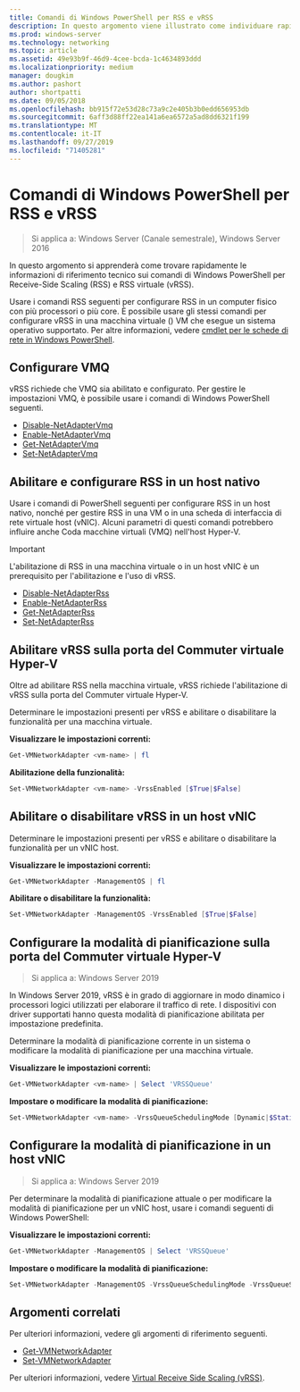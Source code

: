 ```yaml
---
title: Comandi di Windows PowerShell per RSS e vRSS
description: In questo argomento viene illustrato come individuare rapidamente informazioni di riferimento tecnico sui comandi di Windows PowerShell per Receive-Side Scaling (RSS) e RSS virtuale (vRSS).
ms.prod: windows-server
ms.technology: networking
ms.topic: article
ms.assetid: 49e93b9f-46d9-4cee-bcda-1c4634893ddd
ms.localizationpriority: medium
manager: dougkim
ms.author: pashort
author: shortpatti
ms.date: 09/05/2018
ms.openlocfilehash: bb915f72e53d28c73a9c2e405b3b0edd656953db
ms.sourcegitcommit: 6aff3d88ff22ea141a6ea6572a5ad8dd6321f199
ms.translationtype: MT
ms.contentlocale: it-IT
ms.lasthandoff: 09/27/2019
ms.locfileid: "71405281"
---
```

# <a name="windows-powershell-commands-for-rss-and-vrss"></a>Comandi di Windows PowerShell per RSS e vRSS

>Si applica a: Windows Server (Canale semestrale), Windows Server 2016

In questo argomento si apprenderà come trovare rapidamente le informazioni di riferimento tecnico sui comandi di Windows PowerShell per Receive-Side Scaling \(RSS\) e RSS virtuale \(vRSS\).

Usare i comandi RSS seguenti per configurare RSS in un computer fisico con più processori o più core. È possibile usare gli stessi comandi per configurare vRSS in una macchina virtuale \(\) VM che esegue un sistema operativo supportato. Per altre informazioni, vedere [cmdlet per le schede di rete in Windows PowerShell](https://docs.microsoft.com/powershell/module/netadapter/?view=win10-ps).

## <a name="configure-vmq"></a>Configurare VMQ

vRSS richiede che VMQ sia abilitato e configurato. Per gestire le impostazioni VMQ, è possibile usare i comandi di Windows PowerShell seguenti.

- [Disable-NetAdapterVmq](https://docs.microsoft.com/powershell/module/netadapter/disable-netadaptervmq?view=win10-ps)
- [Enable-NetAdapterVmq](https://docs.microsoft.com/powershell/module/netadapter/enable-netadaptervmq?view=win10-ps)
- [Get-NetAdapterVmq](https://docs.microsoft.com/powershell/module/netadapter/get-netadaptervmq?view=win10-ps)
- [Set-NetAdapterVmq](https://docs.microsoft.com/powershell/module/netadapter/set-netadaptervmq?view=win10-ps)

## <a name="enable-and-configure-rss-on-a-native-host"></a>Abilitare e configurare RSS in un host nativo

Usare i comandi di PowerShell seguenti per configurare RSS in un host nativo, nonché per gestire RSS in una VM o in una scheda di interfaccia di rete virtuale host (vNIC). Alcuni parametri di questi comandi potrebbero influire anche Coda macchine virtuali \(VMQ\) nell'host Hyper-V.  

>[!IMPORTANT]
>L'abilitazione di RSS in una macchina virtuale o in un host vNIC è un prerequisito per l'abilitazione e l'uso di vRSS.

- [Disable-NetAdapterRss](https://docs.microsoft.com/powershell/module/netadapter/disable-netadapterrss?view=win10-ps)
- [Enable-NetAdapterRss](https://docs.microsoft.com/powershell/module/netadapter/enable-netadapterrss?view=win10-ps)
- [Get-NetAdapterRss](https://docs.microsoft.com/powershell/module/netadapter/get-netadapterrss?view=win10-ps)
- [Set-NetAdapterRss](https://docs.microsoft.com/powershell/module/netadapter/Set-NetAdapterRss?view=win10-ps)

## <a name="enable-vrss-on-the-hyper-v-virtual-switch-port"></a>Abilitare vRSS sulla porta del Commuter virtuale Hyper\-V

Oltre ad abilitare RSS nella macchina virtuale, vRSS richiede l'abilitazione di vRSS sulla porta del Commuter virtuale Hyper\-V. 

Determinare le impostazioni presenti per vRSS e abilitare o disabilitare la funzionalità per una macchina virtuale.

   **Visualizzare le impostazioni correnti:** 

   ```PowerShell
   Get-VMNetworkAdapter <vm-name> | fl
   ```

   **Abilitazione della funzionalità:**
   
   ```PowerShell
   Set-VMNetworkAdapter <vm-name> -VrssEnabled [$True|$False]
   ```

## <a name="enable-or-disable-vrss-on-a-host-vnic"></a>Abilitare o disabilitare vRSS in un host vNIC

Determinare le impostazioni presenti per vRSS e abilitare o disabilitare la funzionalità per un vNIC host.

   **Visualizzare le impostazioni correnti:** 

   ```PowerShell
   Get-VMNetworkAdapter -ManagementOS | fl
   ```

   **Abilitare o disabilitare la funzionalità:** 

   ```PowerShell
   Set-VMNetworkAdapter -ManagementOS -VrssEnabled [$True|$False]
   ```

## <a name="configure-the-scheduling-mode-on-the-hyper-v-virtual-switch-port"></a>Configurare la modalità di pianificazione sulla porta del Commuter virtuale Hyper-V 
>Si applica a: Windows Server 2019

In Windows Server 2019, vRSS è in grado di aggiornare in modo dinamico i processori logici utilizzati per elaborare il traffico di rete.  I dispositivi con driver supportati hanno questa modalità di pianificazione abilitata per impostazione predefinita. 

Determinare la modalità di pianificazione corrente in un sistema o modificare la modalità di pianificazione per una macchina virtuale.

   **Visualizzare le impostazioni correnti:** 

   ```PowerShell
   Get-VMNetworkAdapter <vm-name> | Select 'VRSSQueue'
   ```

   **Impostare o modificare la modalità di pianificazione:**

   ```PowerShell
   Set-VMNetworkAdapter <vm-name> -VrssQueueSchedulingMode [Dynamic|$StaticVrss|StaticVMQ]
   ```

## <a name="configure-the-scheduling-mode-on-a-host-vnic"></a>Configurare la modalità di pianificazione in un host vNIC
>Si applica a: Windows Server 2019

Per determinare la modalità di pianificazione attuale o per modificare la modalità di pianificazione per un vNIC host, usare i comandi seguenti di Windows PowerShell:

   **Visualizzare le impostazioni correnti:** 

   ```PowerShell
   Get-VMNetworkAdapter -ManagementOS | Select 'VRSSQueue'
   ```

   **Impostare o modificare la modalità di pianificazione:** 

   ```PowerShell
   Set-VMNetworkAdapter -ManagementOS -VrssQueueSchedulingMode -VrssQueueSchedulingMode [Dynamic|$StaticVrss|StaticVMQ]
   ```


## <a name="related-topics"></a>Argomenti correlati 
Per ulteriori informazioni, vedere gli argomenti di riferimento seguenti.

- [Get-VMNetworkAdapter](https://technet.microsoft.com/itpro/powershell/windows/hyper-v/get-vmnetworkadapter)
- [Set-VMNetworkAdapter](https://technet.microsoft.com/itpro/powershell/windows/hyper-v/set-vmnetworkadapter)

Per ulteriori informazioni, vedere [Virtual Receive Side Scaling (vRSS)](vrss-top.md).